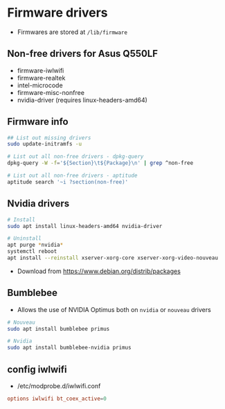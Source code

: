 # Firmware drivers

- Firmwares are stored at `/lib/firmware`

## Non-free drivers for Asus Q550LF

- firmware-iwlwifi
- firmware-realtek
- intel-microcode
- firmware-misc-nonfree
- nvidia-driver (requires linux-headers-amd64)

## Firmware info

```bash
## List out missing drivers
sudo update-initramfs -u

# List out all non-free drivers - dpkg-query
dpkg-query -W -f='${Section}\t${Package}\n' | grep ^non-free

# List out all non-free drivers - aptitude
aptitude search '~i ?section(non-free)'
```

## Nvidia drivers

```bash
# Install
sudo apt install linux-headers-amd64 nvidia-driver

# Uninstall
apt purge *nvidia*
systemctl reboot
apt install --reinstall xserver-xorg-core xserver-xorg-video-nouveau
```

- Download from <https://www.debian.org/distrib/packages>

## Bumblebee

- Allows the use of NVIDIA Optimus both on `nvidia` or `nouveau` drivers

```sh
# Nouveau
sudo apt install bumblebee primus

# Nvidia
sudo apt install bumblebee-nvidia primus
```

## config iwlwifi

- /etc/modprobe.d/iwlwifi.conf

```conf
options iwlwifi bt_coex_active=0
```
